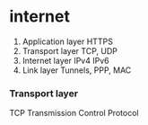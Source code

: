 # internet


1. Application layer
    HTTPS
2. Transport layer
    TCP, UDP
3. Internet layer
    IPv4 IPv6
4. Link layer
    Tunnels, PPP, MAC


### Transport layer
TCP Transmission Control Protocol 